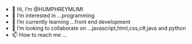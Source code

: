 - 👋 Hi, I’m @HUMPHREYMLIMI
- 👀 I’m interested in ...programming 
- 🌱 I’m currently learning ...front end development 
- 💞️ I’m looking to collaborate on ...javascript,html,css,c#,java and python
- 📫 How to reach me ...

<!---
HUMPHREYMLIMI/HUMPHREYMLIMI is a ✨ special ✨ repository because its `README.md` (this file) appears on your GitHub profile.
You can click the Preview link to take a look at your changes.
--->

